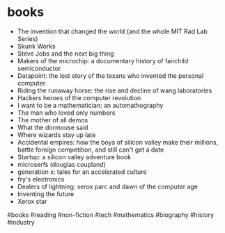 # books

- The invention that changed the world (and the whole MIT Rad Lab Series)
- Skunk Works
- Steve Jobs and the next big thing
- Makers of the microchip: a documentary history of fairchild semiconductor
- Datapoint: the lost story of the texans who invented the personal computer
- Riding the runaway horse: the rise and decline of wang laboratories
- Hackers heroes of the computer revolution
- I want to be a mathematician: an automathography
- The man who loved only numbers
- The mother of all demos
- What the dormouse said
- Where wizards stay up late
- Accidental empires: how the boys of silicon valley make their millions, battle
  foreign competition, and still can't get a date
- Startup: a silicon valley adventure book
- microserfs (douglas coupland)
- generation x: tales for an accelerated culture
- fry's electronics
- Dealers of lightning: xerox parc and dawn of the computer age
- Inventing the future
- Xerox star

#books #reading #non-fiction #tech #mathematics #biography #history #industry
